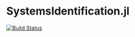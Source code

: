 # SystemsIdentification.jl

[![Build Status](https://github.com/dynamic-queries/SystemsIdentification.jl.jl/actions/workflows/CI.yml/badge.svg?branch=main)](https://github.com/dynamic-queries/SystemsIdentification.jl.jl/actions/workflows/CI.yml?query=branch%3Amain)
